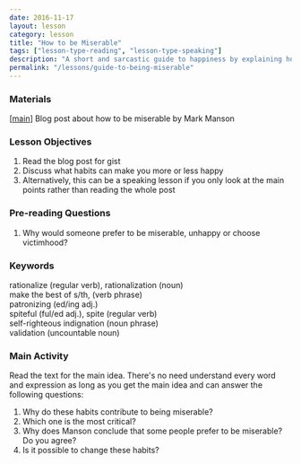 ```yaml
---
date: 2016-11-17
layout: lesson
category: lesson
title: "How to be Miserable"
tags: ["lesson-type-reading", "lesson-type-speaking"]
description: "A short and sarcastic guide to happiness by explaining how to not be happy"
permalink: "/lessons/guide-to-being-miserable"
---
```

### Materials 

[<a href="https://markmanson.net/the-guide-to-being-miserable" target="_blank">main</a>] Blog post about how to be miserable by Mark Manson  

### Lesson Objectives 

1. Read the blog post for gist 
2. Discuss what habits can make you more or less happy 
3. Alternatively, this can be a speaking lesson if you only look at the main points rather than reading the whole post

### Pre-reading Questions 

1. Why would someone prefer to be miserable, unhappy or choose victimhood?  

### Keywords 

rationalize (regular verb), rationalization (noun)  
make the best of s/th, (verb phrase)  
patronizing (ed/ing adj.)  
spiteful (ful/ed adj.), spite (regular verb)  
self-righteous indignation (noun phrase)  
validation (uncountable noun)  

### Main Activity 

Read the text for the main idea. There's no need understand every word and expression as long as you get the main idea and can answer the following questions: 

1. Why do these habits contribute to being miserable? 
2. Which one is the most critical? 
3. Why does Manson conclude that some people prefer to be miserable? Do you agree? 
4. Is it possible to change these habits? 